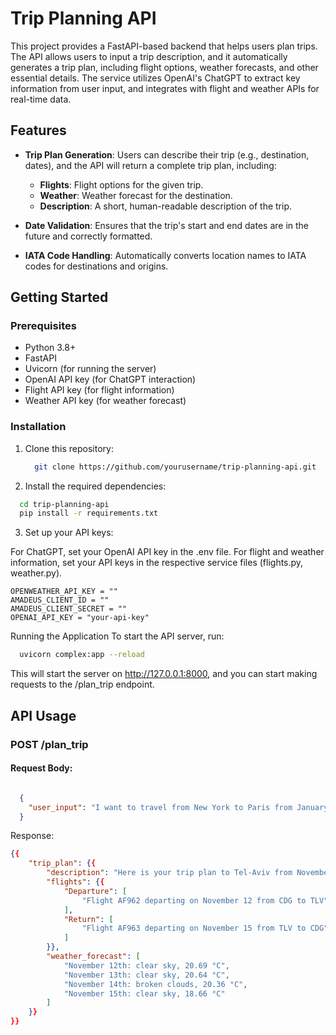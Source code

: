 # Trip Planning API

This project provides a FastAPI-based backend that helps users plan trips. The API allows users to input a trip description, and it automatically generates a trip plan, including flight options, weather forecasts, and other essential details. The service utilizes OpenAI's ChatGPT to extract key information from user input, and integrates with flight and weather APIs for real-time data.

## Features

- **Trip Plan Generation**: Users can describe their trip (e.g., destination, dates), and the API will return a complete trip plan, including:
  - **Flights**: Flight options for the given trip.
  - **Weather**: Weather forecast for the destination.
  - **Description**: A short, human-readable description of the trip.
  
- **Date Validation**: Ensures that the trip's start and end dates are in the future and correctly formatted.

- **IATA Code Handling**: Automatically converts location names to IATA codes for destinations and origins.

## Getting Started

### Prerequisites

- Python 3.8+
- FastAPI
- Uvicorn (for running the server)
- OpenAI API key (for ChatGPT interaction)
- Flight API key (for flight information)
- Weather API key (for weather forecast)

### Installation

1. Clone this repository:
   ```bash
     git clone https://github.com/yourusername/trip-planning-api.git
   ```

2. Install the required dependencies:
  ```bash
    cd trip-planning-api
    pip install -r requirements.txt
  ```
3. Set up your API keys:

For ChatGPT, set your OpenAI API key in the .env file.
For flight and weather information, set your API keys in the respective service files (flights.py, weather.py).

```
OPENWEATHER_API_KEY = ""
AMADEUS_CLIENT_ID = ""
AMADEUS_CLIENT_SECRET = ""
OPENAI_API_KEY = "your-api-key"
```
Running the Application
To start the API server, run:

  ```bash
    uvicorn complex:app --reload
  ```
 This will start the server on http://127.0.0.1:8000, and you can start making requests to the /plan_trip endpoint.

## API Usage
### POST /plan_trip
#### Request Body:

```json

  {
    "user_input": "I want to travel from New York to Paris from January 10th to January 20th."
  }
```
Response:

```json
{{
    "trip_plan": {{
        "description": "Here is your trip plan to Tel-Aviv from November 12th to November 15th.",
        "flights": {{
            "Departure": [
                "Flight AF962 departing on November 12 from CDG to TLV"
            ],
            "Return": [
                "Flight AF963 departing on November 15 from TLV to CDG"
            ]
        }},
        "weather_forecast": [
            "November 12th: clear sky, 20.69 °C",
            "November 13th: clear sky, 20.64 °C",
            "November 14th: broken clouds, 20.36 °C",
            "November 15th: clear sky, 18.66 °C"
        ]
    }}
}}
```

